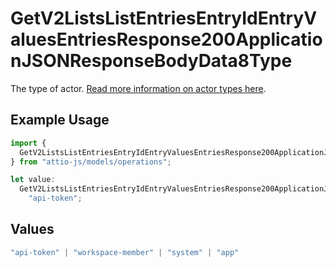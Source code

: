 # GetV2ListsListEntriesEntryIdEntryValuesEntriesResponse200ApplicationJSONResponseBodyData8Type

The type of actor. [Read more information on actor types here](/docs/actors).

## Example Usage

```typescript
import {
  GetV2ListsListEntriesEntryIdEntryValuesEntriesResponse200ApplicationJSONResponseBodyData8Type,
} from "attio-js/models/operations";

let value:
  GetV2ListsListEntriesEntryIdEntryValuesEntriesResponse200ApplicationJSONResponseBodyData8Type =
    "api-token";
```

## Values

```typescript
"api-token" | "workspace-member" | "system" | "app"
```